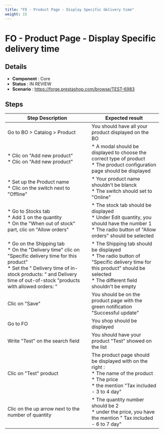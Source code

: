 ```yaml
---
title: "FO - Product Page - Display Specific delivery time"
weight: 15
---
```


# FO - Product Page - Display Specific delivery time
## Details
* **Component** : Core
* **Status** : IN REVIEW
* **Scenario** : https://forge.prestashop.com/browse/TEST-6983

## Steps
| Step Description | Expected result |
| ----- | ----- |
| Go to BO > Catalog > Product | You should have all your product displayed on the BO |
| * Clic on "Add new product"<br> * Clic on "Add new product" | * A modal should be displayed to choose the correct type of product <br> * The product configuration page should be displayed |
| * Set up the Product name <br> * Clic on the switch next to "Offline" | * Your product name shouldn't be blanck <br> * The switch should set to "Online" |
| * Go to Stocks tab<br> * Add 1 on the quantity <br> * On the "When out of stock" part, clic on "Allow orders" | * The stock tab should be displayed<br> * Under Edit quantity, you should have the number 1 <br> * The radio button of "Allow orders" should be selected |
| * Go on the Shipping tab<br> * On the "Delivery time" clic on "Specific delivery time for this product"<br> * Set the " Delivery time of in-stock products: " and Delivery time of out-of-stock "products with allowed orders: " | * The Shipping tab should be displayed <br> * The radio button of "Specific delivery time for this product" should be selected<br> * The different field shouldn't be empty |
| Clic on "Save" | You should be on the product page with the green notification "Successful update" |
| Go to FO | You shop should be displayed |
| Write "Test" on the search field | You should have your product "Test" showed on the list |
| Clic on "Test" product | The product page should be displayed with on the right : <br> * The name of the product <br> * The price <br> * the mention "Tax included - 3 to 4 day" |
| Clic on the up arrow next to the number of quantity | * The quantity number should be 2 <br> * under the price, you have the mention " Tax included - 6 to 7 day" |
